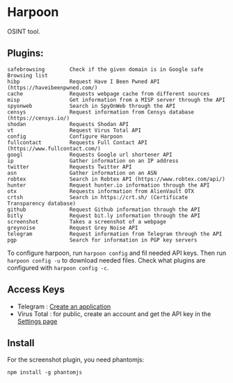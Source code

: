 # Harpoon

OSINT tool.

## Plugins:

```
safebrowsing        Check if the given domain is in Google safe Browsing list
hibp                Request Have I Been Pwned API (https://haveibeenpwned.com/)
cache               Requests webpage cache from different sources
misp                Get information from a MISP server through the API
spyonweb            Search in SpyOnWeb through the API
censys              Request information from Censys database (https://censys.io/)
shodan              Requests Shodan API
vt                  Request Virus Total API
config              Configure Harpoon
fullcontact         Requests Full Contact API (https://www.fullcontact.com/)
googl               Requests Google url shortener API
ip                  Gather information on an IP address
twitter             Requests Twitter API
asn                 Gather information on an ASN
robtex              Search in Robtex API (https://www.robtex.com/api/)
hunter              Request hunter.io information through the API
otx                 Requests information from AlienVault OTX
crtsh               Search in https://crt.sh/ (Certificate Transparency database)
github              Request Github information through the API
bitly               Request bit.ly information through the API
screenshot          Takes a screenshot of a webpage
greynoise           Request Grey Noise API
telegram            Request information from Telegram through the API
pgp                 Search for information in PGP key servers
```

To configure harpoon, run `harpoon config` and fil needed API keys. Then run `harpoon config -u` to download needed files. Check what plugins are configured with `harpoon config -c`.

## Access Keys

* Telegram : [Create an application](https://core.telegram.org/api/obtaining_api_id)
* Virus Total : for public, create an account and get the API key in the [Settings page](https://www.virustotal.com/#/settings/apikey)

## Install

For the screenshot plugin, you need phantomjs:
```
npm install -g phantomjs
```
